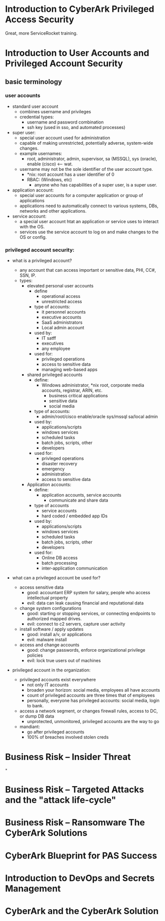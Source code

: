 # Introduction to CyberArk Privileged Access Security

Great, more ServiceRocket training.

# Introduction to User Accounts and Privileged Account Security

## basic terminology

### user accounts

* standard user account
    * combines username and privileges
    * credential types:
        * username and password combination
        * ssh key (used in sso, and automated processes)
* super user:
    * special user account used for administration
    * capable of making unrestricted, potentially adverse, system-wide changes.
    * example usernames:
        * root, administrator, admin, supervisor, sa (MSSQL), sys (oracle), enable (cisco) <-- wat.
    * username may not be the sole identifier of the user account type.
        * *nix: root account has a user identifier of 0
        * RBAC: (Windows, etc)
            * anyone who has capabilities of a super user, is a super user.
* application account:
    * special user accounts for a computer application or group of applications
    * applications need to automatically connect to various systems, DBs, networks and other applications.
* service account:
    * a special user account htat an application or service uses to interact with the OS.
    * services use the service account to log on and make changes to the OS or config.


### privileged account security:
* what is a privileged account?
    * any account that can access important or sensitive data, PHI, CC#, SSN, IP.
    * types:
        * elevated personal user accounts
            * define
                * operational access
                * unrestricted access
            * type of accounts:
                * it personnel accounts
                * executive accounts
                * SaaS administrators
                * Local admin account
            * used by:
                * IT satff
                * executives
                * any employee
            * used for:
                * privileged operations
                * access to sensitive data
                * managing web-based apps
        * shared privileged accounts
            * define:
                * Windows administrator, *nix root, corporate media accounts, registrar, ARIN, etc.
                    * business critical applications
                    * sensitive data
                    * social media
            * type of accounts:
                * admin/root/cisco enable/oracle sys/mssql sa/local admin
            * used by:
                * applications/scripts
                * windows services
                * scheduled tasks
                * batch jobs, scripts, other
                * developers
            * used for:
                * privleged operations
                * disaster recovery
                * emergency
                * administration
                * access to sensitive data
        * Application accounts:
            * define:
                * application accounts, service accounts
                    * communicate and share data
            * type of accounts
                * service accounts
                * hard coded / embedded app IDs
            * used by:
                * applications/scripts
                * windows services
                * scheduled tasks
                * batch jobs, scripts, other
                * developers
            * used for:
                * Online DB access
                * batch processing
                * inter-application communication

* what can a privileged account be used for?
    * access sensitive data
        * good: accountant ERP system for salary, people who access intellectual property
        * evil: data can leak causing financial and reputational data
    * change system configurations
        * good: starting or stopping services, or connecting endpoints to authorized mapped drives.
        * evil: connect to c2 servers, capture user activity
    * install software / apply updates
        * good: install a/v, or applications
        * evil: malware install
    * access and change accounts
        * good: change passwords, enforce organizational privilege policies
        * evil: lock true users out of machines
* privileged account in the organization:
    * privileged accounts exist everywhere
        * not only IT accounts
        * broaden your horizon: social media, employees all have accounts
        * count of privileged accounts are three times that of employees
        * personally, everyone has privileged accounts: social media, login to bank.
    * access a network segment, or changes firewall rules, access to DC, or dump DB data
        * unprotected, unmonitored, privileged accounts are the way to go
    * mandiant:
        * go after privileged accounts
        * 100% of breaches involved stolen creds

    
# Business Risk – Insider Threat
    * 

# Business Risk – Targeted Attacks and the "attack life-cycle"

# Business Risk – Ransomware The CyberArk Solutions

# CyberArk Blueprint for PAS Success

# Introduction to DevOps and Secrets Management

#  CyberArk and the CyberArk Solution
